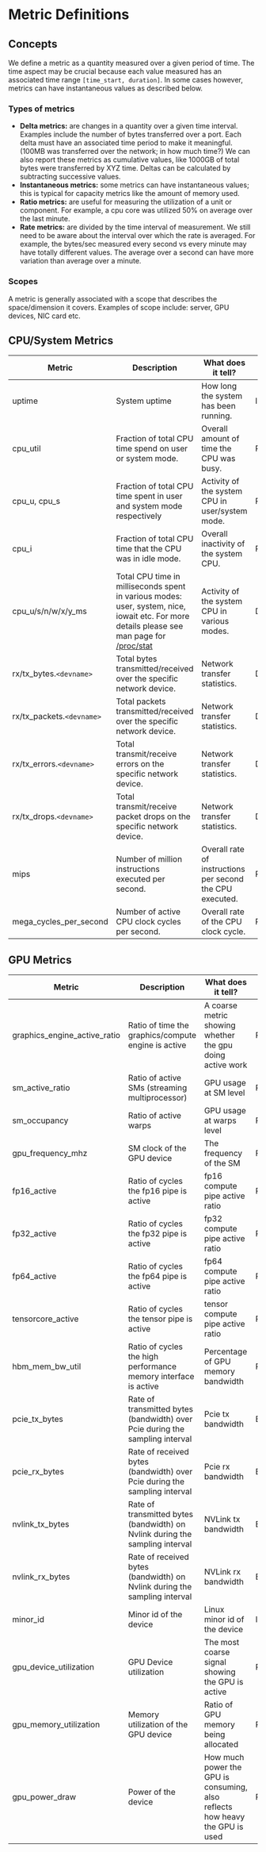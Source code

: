 # Metric Definitions

## Concepts
We define a metric as a quantity measured over a given period of time. The time aspect may be crucial because each value measured has an associated time range `[time_start, duration]`. In some cases however, metrics can have instantaneous values as described below.

### Types of metrics
* **Delta metrics:** are changes in a quantity over a given time interval. Examples include the number of bytes transferred over a port. Each delta must have an associated time period to make it meaningful. (100MB was transferred over the network; in how much time?) We can also report these metrics as cumulative values, like 1000GB of total bytes were transferred by XYZ time. Deltas can be calculated by subtracting successive values.
* **Instantaneous metrics:** some metrics can have instantaneous values; this is typical for capacity metrics like the amount of memory used.
* **Ratio metrics:** are useful for measuring the utilization of a unit or component. For example, a cpu core was utilized 50% on average over the last minute.
* **Rate metrics:** are divided by the time interval of measurement. We still need to be aware about the interval over which the rate is averaged. For example, the bytes/sec measured every second vs every minute may have totally different values. The average over a second can have more variation than average over a minute.

### Scopes
A metric is generally associated with a scope that describes the space/dimension it covers. Examples of scope include: server, GPU devices, NIC card etc.

## CPU/System Metrics
| Metric | Description | What does it tell? | Type | Unit | Collection Interval |
| ----------- | ----------- |----------- |----------- |----------- |----------- |
| uptime | System uptime | How long the system has been running. | Instant | s | 60s |
| cpu_util | Fraction of total CPU time spend on user or system mode.| Overall amount of time the CPU was busy. | Ratio | - | 60s |
| cpu_u, cpu_s | Fraction of total CPU time spent in user and system mode respectively| Activity of the system CPU in user/system mode. | Ratio | - | 60s |
| cpu_i| Fraction of total CPU time that the CPU was in idle mode.| Overall inactivity of the system CPU. | Ratio | - | 60s |
| cpu_u/s/n/w/x/y_ms| Total CPU time in milliseconds spent in various modes: user, system, nice, iowait etc. For more details please see man page for [/proc/stat](https://man7.org/linux/man-pages/man5/proc.5.html) | Activity of the system CPU in various modes. | Delta | ms | 60s |
| rx/tx_bytes.`<devname>` | Total bytes transmitted/received over the specific network device.| Network transfer statistics. | Delta | Bytes | 60s |
| rx/tx_packets.`<devname>` | Total packets transmitted/received over the specific network device.| Network transfer statistics. | Delta | Packets | 60s |
| rx/tx_errors.`<devname>` | Total transmit/receive errors on the specific network device.| Network transfer statistics. | Delta | Errors | 60s |
| rx/tx_drops.`<devname>` | Total transmit/receive packet drops on the specific network device.| Network transfer statistics. | Delta | Packets | 60s |
| mips | Number of million instructions executed per second. | Overall rate of instructions per second the CPU executed. | Rate | Million / sec | 60s |
| mega_cycles_per_second | Number of active CPU clock cycles per second. | Overall rate of the CPU clock cycle. | Rate | MHz | 60s |

## GPU Metrics
| Metric | Description | What does it tell? | Type | Unit | Collection Interval |
| ----------- | ----------- |----------- |----------- |----------- |----------- |
| graphics_engine_active_ratio | Ratio of time the graphics/compute engine is active | A coarse metric showing whether the gpu doing active work | Ratio | - | 10s |
| sm_active_ratio | Ratio of active SMs (streaming multiprocessor) | GPU usage at SM level | Ratio | - | 10s |
| sm_occupancy | Ratio of active warps | GPU usage at warps level | Ratio | - | 10s |
| gpu_frequency_mhz | SM clock of the GPU device | The frequency of the SM | Frequency | Mega Hertz | 10s |
| fp16_active | Ratio of cycles the fp16 pipe is active | fp16 compute pipe active ratio | Ratio | - | 10s |
| fp32_active | Ratio of cycles the fp32 pipe is active | fp32 compute pipe active ratio | Ratio | - | 10s |
| fp64_active | Ratio of cycles the fp64 pipe is active | fp64 compute pipe active ratio | Ratio | - | 10s |
| tensorcore_active | Ratio of cycles the tensor pipe is active | tensor compute pipe active ratio | Ratio | - | 10s |
| hbm_mem_bw_util | Ratio of cycles the high performance memory interface is active | Percentage of GPU memory bandwidth | Ratio | - | 10s |
| pcie_tx_bytes | Rate of transmitted bytes (bandwidth) over Pcie during the sampling interval | Pcie tx bandwidth | Bandwidth | Bytes/sec | 10s |
| pcie_rx_bytes | Rate of received bytes (bandwidth) over Pcie during the sampling interval | Pcie rx bandwidth | Bandwidth | Bytes/sec | 10s |
| nvlink_tx_bytes | Rate of transmitted bytes (bandwidth) on Nvlink during the sampling interval | NVLink tx bandwidth | Bandwidth | Bytes/sec | 10s |
| nvlink_rx_bytes | Rate of received bytes (bandwidth) on Nvlink during the sampling interval | NVLink rx bandwidth | Bandwidth | Bytes/sec | 10s |
| minor_id | Minor id of the device | Linux minor id of the device | ID | - | 10s |
| gpu_device_utilization | GPU Device utilization | The most coarse signal showing the GPU is active | Ratio | - | 10s |
| gpu_memory_utilization | Memory utilization of the GPU device | Ratio of GPU memory being allocated | Ratio | - | 10s |
| gpu_power_draw | Power of the device | How much power the GPU is consuming, also reflects how heavy the GPU is used | Power | Watt | 10s |
